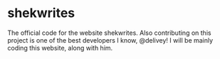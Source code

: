# shekwrites
The official code for the website shekwrites. Also contributing on this project is one of the best developers I know, @delivey! I will be mainly coding this website, along with him.
